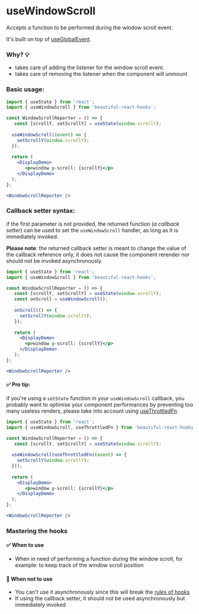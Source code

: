 # useWindowScroll

Accepts a function to be performed during the window scroll event.

It's built on top of [useGlobalEvent](./useGlobalEvent.md).

### Why? 💡

- takes care of adding the listener for the window scroll event.
- takes care of removing the listener when the component will unmount

### Basic usage:

```jsx harmony
import { useState } from 'react';
import { useWindowScroll } from 'beautiful-react-hooks'; 

const WindowScrollReporter = () => {
   const [scrollY, setScrollY] = useState(window.scrollY);
  
  useWindowScroll((event) => {
    setScrollY(window.scrollY);
  });
  
  return (
    <DisplayDemo>
       <p>window y-scroll: {scrollY}</p>
    </DisplayDemo>
  );
};

<WindowScrollReporter />
```

### Callback setter syntax:

if the first parameter is not provided, the returned function (*a callback setter*) can be used to 
set the `useWindowScroll` handler, as long as it is immediately invoked.

**Please note**: the returned callback setter is meant to change the value of the callback reference only, it does not 
cause the component rerender nor should not be invoked asynchronously.

```jsx harmony
import { useState } from 'react'; 
import { useWindowScroll } from 'beautiful-react-hooks'; 

const WindowScrollReporter = () => {
   const [scrollY, setScrollY] = useState(window.scrollY);
   const onScroll = useWindowScroll(); 
   
   onScroll(() => {
     setScrollY(window.scrollY);
   });
      
   return (
     <DisplayDemo>
       <p>window y-scroll: {scrollY}</p>
     </DisplayDemo>
   );
};

<WindowScrollReporter />
```

#### ✅ Pro tip:

if you're using a `setState` function in your `useWindowScroll` callback, you probably want to optimise your component 
performances by preventing too many useless renders, please take into account using
[useThrottledFn](useThrottledFn.md).

```jsx harmony
import { useState } from 'react';
import { useWindowScroll, useThrottledFn } from 'beautiful-react-hooks'; 

const WindowScrollReporter = () => {
   const [scrollY, setScrollY] = useState(window.scrollY);
  
  useWindowScroll(useThrottledFn((event) => {
    setScrollY(window.scrollY);
  }));
  
  return (
    <DisplayDemo>
       <p>window y-scroll: {scrollY}</p>
    </DisplayDemo>
  );
};

<WindowScrollReporter />
```

### Mastering the hooks

#### ✅ When to use
 
- When in need of performing a function during the window scroll, for example: to keep track of the window scroll position

#### 🛑 When not to use

- You can't use it asynchronously since this will break the [rules of hooks](https://reactjs.org/docs/hooks-rules.html)
- If using the callback setter, it should not be used asynchronously but immediately invoked
